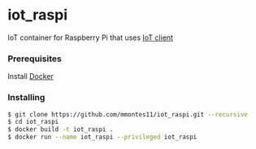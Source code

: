 # iot_raspi
IoT container for Raspberry Pi that uses [IoT client](https://github.com/mmontes11/iot_client)

### Prerequisites
Install [Docker](https://docs.docker.com/engine/installation/)

### Installing
```bash
$ git clone https://github.com/mmontes11/iot_raspi.git --recursive
$ cd iot_raspi
$ docker build -t iot_raspi .
$ docker run --name iot_raspi --privileged iot_raspi
```

